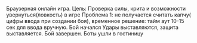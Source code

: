 Браузерная онлайн игра.
Цель: Проверка силы, крита и возможности увернуться(ловкость) в игре
Проблема 1: не получается считать капчу( цифры ввода при создании боя), временное решение: тайм аут 10-15 сек для ввода вручную.
Бой начался
Удары выставляются, защита выставляется.
Бой завершен.
Боты ушли в гостиницу
